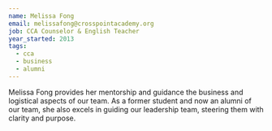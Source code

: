 ```yaml
---
name: Melissa Fong
email: melissafong@crosspointacademy.org
job: CCA Counselor & English Teacher
year_started: 2013
tags:
  - cca
  - business
  - alumni
---
```


Melissa Fong 
provides her mentorship and guidance the business and logistical aspects of our team. As a former student and now an alumni of our team, she also excels in guiding our leadership team, steering them with clarity and purpose. 